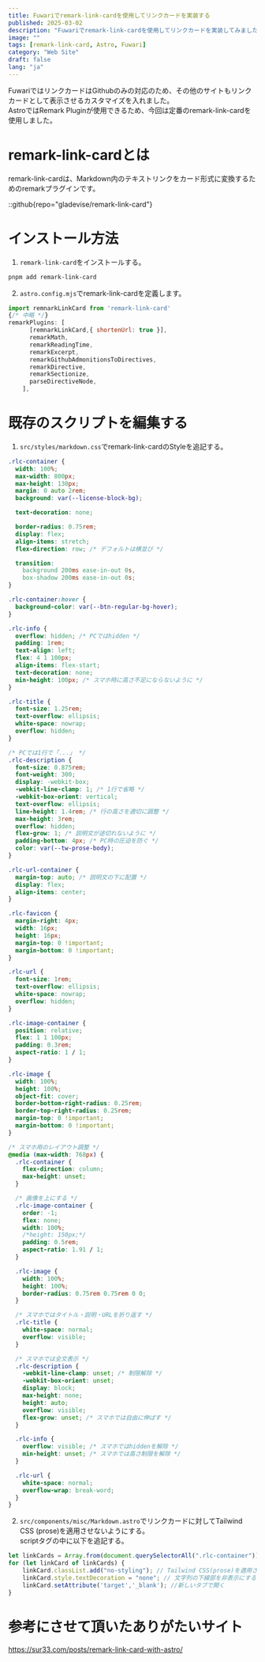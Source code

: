 ```yaml
---
title: Fuwariでremark-link-cardを使用してリンクカードを実装する
published: 2025-03-02
description: "Fuwariでremark-link-cardを使用してリンクカードを実装してみました"
image: ""
tags: [remark-link-card, Astro, Fuwari]
category: "Web Site"
draft: false
lang: "ja"
---
```


FuwariではリンクカードはGithubのみの対応のため、その他のサイトもリンクカードとして表示させるカスタマイズを入れました。  
AstroではRemark Pluginが使用できるため、今回は定番のremark-link-cardを使用しました。

# remark-link-cardとは

​remark-link-cardは、Markdown内のテキストリンクをカード形式に変換するためのremarkプラグインです。

::github{repo="gladevise/remark-link-card"}

# インストール方法

1. `remark-link-card`をインストールする。

```powershell frame=none showLineNumbers=false
pnpm add remark-link-card
```

2. `astro.config.mjs`でremark-link-cardを定義します。

```js title="astro.config.mjs" ins={1, 4}
import remnarkLinkCard from 'remark-link-card'
{/* 中略 */}
remarkPlugins: [
      [remnarkLinkCard,{ shortenUrl: true }],
      remarkMath,
      remarkReadingTime,
      remarkExcerpt,
      remarkGithubAdmonitionsToDirectives,
      remarkDirective,
      remarkSectionize,
      parseDirectiveNode,
    ],
```

# 既存のスクリプトを編集する

1. `src/styles/markdown.css`でremark-link-cardのStyleを追記する。

```css title="markdown.css"
.rlc-container {
  width: 100%;
  max-width: 800px;
  max-height: 130px;
  margin: 0 auto 2rem;
  background: var(--license-block-bg);

  text-decoration: none;

  border-radius: 0.75rem;
  display: flex;
  align-items: stretch;
  flex-direction: row; /* デフォルトは横並び */

  transition:
    background 200ms ease-in-out 0s,
    box-shadow 200ms ease-in-out 0s;
}

.rlc-container:hover {
  background-color: var(--btn-regular-bg-hover);
}

.rlc-info {
  overflow: hidden; /* PCではhidden */
  padding: 1rem;
  text-align: left;
  flex: 4 1 100px;
  align-items: flex-start;
  text-decoration: none;
  min-height: 100px; /* スマホ時に高さ不足にならないように */
}

.rlc-title {
  font-size: 1.25rem;
  text-overflow: ellipsis;
  white-space: nowrap;
  overflow: hidden;
}

/* PCでは1行で「...」 */
.rlc-description {
  font-size: 0.875rem;
  font-weight: 300;
  display: -webkit-box;
  -webkit-line-clamp: 1; /* 1行で省略 */
  -webkit-box-orient: vertical;
  text-overflow: ellipsis;
  line-height: 1.4rem; /* 行の高さを適切に調整 */
  max-height: 3rem;
  overflow: hidden;
  flex-grow: 1; /* 説明文が途切れないように */
  padding-bottom: 4px; /* PC時の圧迫を防ぐ */
  color: var(--tw-prose-body);
}

.rlc-url-container {
  margin-top: auto; /* 説明文の下に配置 */
  display: flex;
  align-items: center;
}

.rlc-favicon {
  margin-right: 4px;
  width: 16px;
  height: 16px;
  margin-top: 0 !important;
  margin-bottom: 0 !important;
}

.rlc-url {
  font-size: 1rem;
  text-overflow: ellipsis;
  white-space: nowrap;
  overflow: hidden;
}

.rlc-image-container {
  position: relative;
  flex: 1 1 100px;
  padding: 0.3rem;
  aspect-ratio: 1 / 1;
}

.rlc-image {
  width: 100%;
  height: 100%;
  object-fit: cover;
  border-bottom-right-radius: 0.25rem;
  border-top-right-radius: 0.25rem;
  margin-top: 0 !important;
  margin-bottom: 0 !important;
}

/* スマホ用のレイアウト調整 */
@media (max-width: 768px) {
  .rlc-container {
    flex-direction: column;
    max-height: unset;
  }

  /* 画像を上にする */
  .rlc-image-container {
    order: -1;
    flex: none;
    width: 100%;
    /*height: 150px;*/
    padding: 0.5rem;
    aspect-ratio: 1.91 / 1;
  }

  .rlc-image {
    width: 100%;
    height: 100%;
    border-radius: 0.75rem 0.75rem 0 0;
  }

  /* スマホではタイトル・説明・URLを折り返す */
  .rlc-title {
    white-space: normal;
    overflow: visible;
  }

  /* スマホでは全文表示 */
  .rlc-description {
    -webkit-line-clamp: unset; /* 制限解除 */
    -webkit-box-orient: unset;
    display: block;
    max-height: none;
    height: auto;
    overflow: visible;
    flex-grow: unset; /* スマホでは自由に伸ばす */
  }

  .rlc-info {
    overflow: visible; /* スマホではhiddenを解除 */
    min-height: unset; /* スマホでは高さ制限を解除 */
  }

  .rlc-url {
    white-space: normal;
    overflow-wrap: break-word;
  }
}
```

2. `src/components/misc/Markdown.astro`でリンクカードに対してTailwind CSS (prose)を適用させないようにする。  
   scriptタグの中に以下を追記する。

```javascript title="Markdown.astro"
let linkCards = Array.from(document.querySelectorAll(".rlc-container")) as HTMLElement[];
for (let linkCard of linkCards) {
    linkCard.classList.add("no-styling"); // Tailwind CSS(prose)を適用させないようにする
    linkCard.style.textDecoration = "none"; // 文字列の下線部を非表示にする
    linkCard.setAttribute('target','_blank'); //新しいタブで開く
}
```

# 参考にさせて頂いたありがたいサイト

https://sur33.com/posts/remark-link-card-with-astro/
